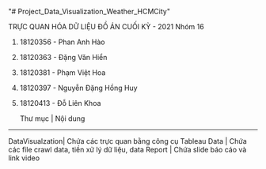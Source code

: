 "# Project_Data_Visualization_Weather_HCMCity" 

TRỰC QUAN HÓA DỮ LIỆU
ĐỒ ÁN CUỐI KỲ - 2021
Nhóm 16

1. 18120356 - Phan Anh Hào
2. 18120363 - Đặng Văn Hiển
3. 18120381 - Phạm Việt Hoa
4. 18120397 - Nguyễn Đặng Hồng Huy
5. 18120413 - Đỗ Liên Khoa

    Thư mục 	|	Nội dung
--------------------------------------------------------------------
DataVisualzation| Chứa các trực quan bằng công cụ Tableau
Data 		| Chứa các file crawl data, tiền xử lý dữ liệu, data 
Report		| Chứa slide báo cáo và link video 

